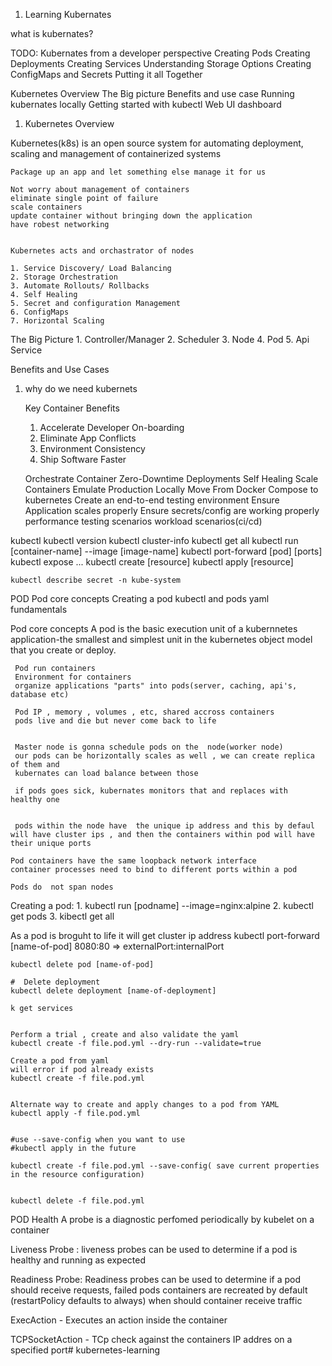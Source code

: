 1. Learning Kubernates

what is kubernates?
    
TODO:
    Kubernates from a developer perspective
    Creating Pods
    Creating Deployments
    Creating Services
    Understanding Storage Options
    Creating ConfigMaps and Secrets
    Putting it all Together


Kubernetes Overview
The Big picture
Benefits and use case
Running kubernates locally
Getting started with kubectl
Web UI dashboard


1. Kubernetes Overview

Kubernetes(k8s) is an open source system for automating deployment, scaling and management of containerized systems

    Package up an app and let something else manage it for us

    Not worry about management of containers
    eliminate single point of failure
    scale containers
    update container without bringing down the application
    have robest networking 


    Kubernetes acts and orchastrator of nodes
    
    1. Service Discovery/ Load Balancing
    2. Storage Orchestration
    3. Automate Rollouts/ Rollbacks
    4. Self Healing
    5. Secret and configuration Management
    6. ConfigMaps
    7. Horizontal Scaling


The Big Picture
    1. Controller/Manager
    2. Scheduler
    3. Node
    4. Pod
    5. Api Service


Benefits and Use Cases
1. why do we need kubernets

    Key Container Benefits
    1. Accelerate Developer On-boarding
    2. Eliminate App Conflicts
    3. Environment Consistency
    4. Ship Software Faster

    Orchestrate Container
    Zero-Downtime Deployments
    Self Healing
    Scale Containers
    Emulate Production Locally
    Move From Docker Compose to kubernetes
    Create an end-to-end testing environment
    Ensure Application scales properly
    Ensure secrets/config are working properly
    performance testing scenarios
    workload scenarios(ci/cd)





kubectl
    kubectl version
    kubectl cluster-info
    kubectl get all
    kubectl run [container-name] --image [image-name]
    kubectl port-forward [pod] [ports]
    kubectl expose ...
    kubectl create [resource]
    kubectl apply [resource]
    
    
    
    kubectl describe secret -n kube-system




POD
    Pod core concepts
    Creating a pod
    kubectl and pods
    yaml fundamentals



Pod core concepts
     A pod is the basic execution unit of a kubernnetes application-the smallest and simplest unit in the kubernetes object model that you create or deploy.


     Pod run containers
     Environment for containers
     organize applications "parts" into pods(server, caching, api's, database etc)

     Pod IP , memory , volumes , etc, shared accross containers
     pods live and die but never come back to life


     Master node is gonna schedule pods on the  node(worker node)
     our pods can be horizontally scales as well , we can create replica of them and 
     kubernates can load balance between those

     if pods goes sick, kubernates monitors that and replaces with  healthy one


     pods within the node have  the unique ip address and this by defaul will have cluster ips , and then the containers within pod will have their unique ports

    Pod containers have the same loopback network interface
    container processes need to bind to different ports within a pod

    Pods do  not span nodes


Creating  a pod:
    1. kubectl run [podname] --image=nginx:alpine
    2. kubectl get pods
    3. kibectl get all

As a pod is broguht to life it will get cluster ip address
    kubectl port-forward [name-of-pod] 8080:80   => externalPort:internalPort

    kubectl delete pod [name-of-pod]

    #  Delete deployment
    kubectl delete deployment [name-of-deployment]

    k get services


    Perform a trial , create and also validate the yaml
    kubectl create -f file.pod.yml --dry-run --validate=true

    Create a pod from yaml
    will error if pod already exists
    kubectl create -f file.pod.yml


    Alternate way to create and apply changes to a pod from YAML
    kubectl apply -f file.pod.yml


    #use --save-config when you want to use
    #kubectl apply in the future

    kubectl create -f file.pod.yml --save-config( save current properties in the resource configuration)


    kubectl delete -f file.pod.yml


POD Health
 A probe is a diagnostic perfomed periodically by kubelet on a container

 Liveness Probe   : liveness probes can be used to determine if a pod is healthy and     running as expected


 Readiness Probe: Readiness probes can be used to determine if a pod should receive requests, failed pods containers are recreated by default (restartPolicy defaults to always) when should container  receive traffic



 ExecAction - Executes an action inside the container

 TCPSocketAction - TCp check against the containers IP addres on a specified port# kubernetes-learning
